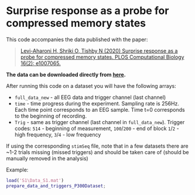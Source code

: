 # Surprise response as a probe for compressed memory states

This code accompanies the data published with the paper:

> [Levi-Aharoni H, Shriki O, Tishby N (2020) Surprise response as a probe for compressed memory states. PLOS Computational Biology 16(2): e1007065.](https://journals.plos.org/ploscompbiol/article?id=10.1371/journal.pcbi.1007065)

**The data can be downloaded directly from [here](https://www.dropbox.com/s/66c4y2kzug3cvcz/P300Data_and_Code.zip?dl=1).**

After running this code on a dataset you will have the following arrays:
* `full_data_new` - all EEG data and trigger channel (last channel)
* `time` - time progress during the experiment. Sampling rate is 256Hz. Each
       time point corresponds to an EEG sample. Time t=0 corresponds to
       the beginning of recording.
* `Trig` - same as trigger channel (last channel in `full_data_new`). Trigger
      codes: `514` - beginning of measurement, `100`/`200` - end of block
             `1`/`2` - high frequency, `3`/`4` - low frequency

If using the corresponding `stimSeq` file, note that in a few datasets 
there are ~1-2 trials missing (missed triggers) and should be taken care of
(should be manually removed in the analysis)

Example:
```MATLAB
load('S1\Data_S1.mat')
prepare_data_and_triggers_P300Dataset;
```
